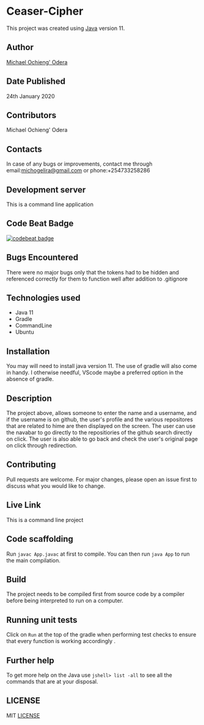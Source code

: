 # Ceaser-Cipher

This project was created using [Java](https://jdk.java.net/java-se-ri/11) version 11.

## Author
[Michael Ochieng' Odera](https://www.github.com/MichaelOdera)

## Date Published
24th January 2020


## Contributors
Michael Ochieng' Odera


## Contacts
In case of any bugs or improvements, contact me through email:michogelira@gmail.com or phone:+254733258286

## Development server
This is a command line application

## Code Beat Badge
<a href="https://codebeat.co/projects/github-com-michaelodera-ceasercipher-getter-feature"><img alt="codebeat badge" src="https://codebeat.co/badges/2144d21f-687a-4e83-9b96-cf20bb04b7bf" /></a>



## Bugs Encountered
There were no major bugs only that the tokens had to be hidden and referenced correctly for them to function well after addition to .gitignore

## Technologies used
* Java 11
* Gradle
* CommandLine
* Ubuntu


## Installation
You may will need to install java version 11. The use of gradle will also come in handy. I otherwise needful, VScode maybe a preferred option in the absence of gradle.

## Description
The project above, allows someone to enter the name and a username, and if the username is on github, the user's profile and the various repositores that are related to hime are then displayed on the screen. The user can use the navabar to go directly to the repositiories of the github search directly on click. The user is also able to go back  and check the user's original page on click through redirection.

## Contributing
Pull requests are welcome. For major changes, please open an issue first to discuss what you would like to change.



## Live Link
This is a command line project


## Code scaffolding

Run `javac App.javac` at first to compile. You can then run `java App` to run the main compilation.

## Build

The project needs to be compiled first from source code by a compiler before being interpreted to run on a computer.

## Running unit tests

Click on `Run` at the top of the gradle when performing test checks to ensure that every function is working accordingly .


## Further help

To get more help on the Java use `jshell> list -all` to see all the commands that are at your disposal.

##  LICENSE
MIT [LICENSE](LICENSE)

